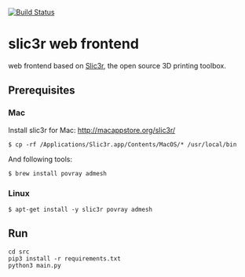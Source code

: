 [![Build Status](https://travis-ci.org/jrosum/cloud-slic3r.svg?branch=master)](https://travis-ci.org/jrosum/cloud-slic3r)
# slic3r web frontend

web frontend based on [Slic3r](https://slic3r.org/), the open source 3D printing toolbox.

## Prerequisites

### Mac

Install slic3r for Mac: http://macappstore.org/slic3r/
```
$ cp -rf /Applications/Slic3r.app/Contents/MacOS/* /usr/local/bin
```

And following tools:

```
$ brew install povray admesh
```

### Linux

```
$ apt-get install -y slic3r povray admesh
```

## Run

```
cd src
pip3 install -r requirements.txt
python3 main.py
````
